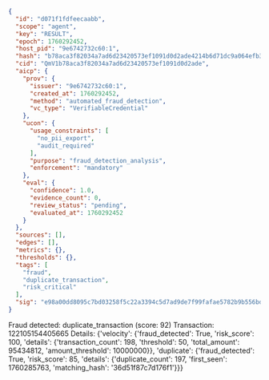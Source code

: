 ```json
{
  "id": "d071f1fdfeecaabb",
  "scope": "agent",
  "key": "RESULT",
  "epoch": 1760292452,
  "host_pid": "9e6742732c60:1",
  "hash": "b78aca3f82034a7ad6d23420573ef1091d0d2ade4214b6d71dc9a064efb3319d",
  "cid": "QmV1b78aca3f82034a7ad6d23420573ef1091d0d2ade",
  "aicp": {
    "prov": {
      "issuer": "9e6742732c60:1",
      "created_at": 1760292452,
      "method": "automated_fraud_detection",
      "vc_type": "VerifiableCredential"
    },
    "ucon": {
      "usage_constraints": [
        "no_pii_export",
        "audit_required"
      ],
      "purpose": "fraud_detection_analysis",
      "enforcement": "mandatory"
    },
    "eval": {
      "confidence": 1.0,
      "evidence_count": 0,
      "review_status": "pending",
      "evaluated_at": 1760292452
    }
  },
  "sources": [],
  "edges": [],
  "metrics": {},
  "thresholds": {},
  "tags": [
    "fraud",
    "duplicate_transaction",
    "risk_critical"
  ],
  "sig": "e98a00dd8095c7bd03258f5c22a3394c5d7ad9de7f99fafae5782b9b556bd2bb"
}
```

Fraud detected: duplicate_transaction (score: 92)
Transaction: 122105154405665
Details: {'velocity': {'fraud_detected': True, 'risk_score': 100, 'details': {'transaction_count': 198, 'threshold': 50, 'total_amount': 95434812, 'amount_threshold': 10000000}}, 'duplicate': {'fraud_detected': True, 'risk_score': 85, 'details': {'duplicate_count': 197, 'first_seen': 1760285763, 'matching_hash': '36d51f87c7d176f1'}}}